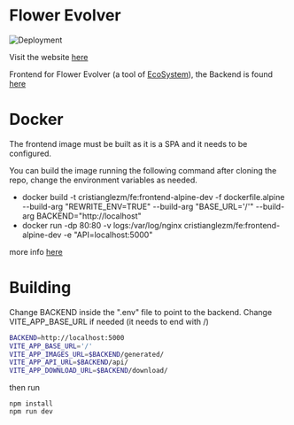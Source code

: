 # Flower Evolver #

![Deployment](https://github.com/cristianglezm/FlowerEvolver-frontend/workflows/Deploy%20to%20gh-pages/badge.svg?branch=master)

Visit the website [here](https://cristianglezm.github.io/FlowerEvolver-frontend/)

Frontend for Flower Evolver (a tool of [EcoSystem](https://github.com/cristianglezm/EcoSystem)),
the Backend is found [here](https://github.com/cristianglezm/FlowerEvolver-backend)

# Docker #

The frontend image must be built as it is a SPA and it needs to be configured.

You can build the image running the following command after cloning the repo, change the environment variables as needed.

* docker build -t cristianglezm/fe:frontend-alpine-dev -f dockerfile.alpine \
    --build-arg "REWRITE_ENV=TRUE" --build-arg "BASE_URL='/'" --build-arg BACKEND="http://localhost"
* docker run -dp 80:80 -v logs:/var/log/nginx cristianglezm/fe:frontend-alpine-dev -e "API=localhost:5000"

more info [here](README-Docker.md)

# Building #

Change BACKEND inside the ".env" file to point to the backend.
Change VITE_APP_BASE_URL if needed (it needs to end with /)

```bash
BACKEND=http://localhost:5000
VITE_APP_BASE_URL='/'
VITE_APP_IMAGES_URL=$BACKEND/generated/
VITE_APP_API_URL=$BACKEND/api/
VITE_APP_DOWNLOAD_URL=$BACKEND/download/
```

then run 

```
npm install
npm run dev
```
